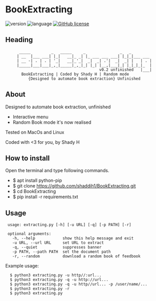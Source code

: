 # BookExtracting

![version](https://img.shields.io/badge/version-0.2-yellow.svg)
![language](https://img.shields.io/badge/language-python3%2B-blue.svg)
[![GitHub license](https://img.shields.io/github/license/shaddih1/BookExtracting.svg)](https://github.com/shaddih1/BookExtracting/blob/master/LICENSE)

## Heading
          _____         _   _____     _               _   _
         | __  |___ ___| |_|   __|_ _| |_ ___ ___ ___| |_|_|___ ___
         | __ -| . | . | '_|   __|_'_|  _|  _| .'|  _|  _| |   | . |
         |_____|___|___|_,_|_____|_,_|_| |_| |__,|___|_| |_|_|_|_  |
                                             v0.2 unfinished   |___|
           BookExtracting | Coded by Shady H | Random mode
              {Designed to automate book extraction} Unfinished

## About 
Designed to automate book extraction, unfinished 
- Interactive menu
- Random Book mode it's now realised 

Tested on MacOs and Linux 

Coded with <3 for you, by Shady H 

## How to install
Open the terminal and type following commands.

- $ apt install python-pip
- $ git clone https://github.com/shaddih1/BookExtracting.git
- $ cd BookExtracting
- $ pip install -r requirements.txt


## Usage
     usage: extracting.py [-h] [-u URL] [-q] [-p PATH] [-r]

     optional arguments:
       -h, --help            show this help message and exit
       -u URL, --url URL     set URL to extract
       -q, --quiet           suppresses banner
       -p PATH, --path PATH  set the document path
       -r, --random          download a random book of feedbook
      
 Example usage:
 
      $ python3 extracting.py -u http//:url... 
      $ python3 extracting.py -q -u http://url... 
      $ python3 extracting.py -q -u http//url... -p /user/name/...
      $ python3 extracting.py -r
      $ python3 extracting.py 
